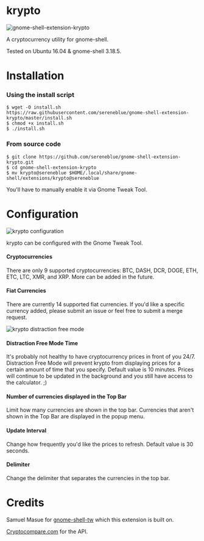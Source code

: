 # krypto

![gnome-shell-extension-krypto](https://raw.githubusercontent.com/sereneblue/gnome-shell-extension-krypto/master/screenshot.png?raw=true)

A cryptocurrency utility for gnome-shell.

Tested on Ubuntu 16.04 & gnome-shell 3.18.5.

# Installation

### Using the install script
```
$ wget -O install.sh https://raw.githubusercontent.com/sereneblue/gnome-shell-extension-krypto/master/install.sh
$ chmod +x install.sh
$ ./install.sh
```

### From source code
```
$ git clone https://github.com/sereneblue/gnome-shell-extension-krypto.git
$ cd gnome-shell-extension-krypto
$ mv krypto@sereneblue $HOME/.local/share/gnome-shell/extensions/krypto@sereneblue
```

You'll have to manually enable it via Gnome Tweak Tool.

# Configuration

![krypto configuration](https://raw.githubusercontent.com/sereneblue/gnome-shell-extension-krypto/master/configuration.png?raw=true)

krypto can be configured with the Gnome Tweak Tool.

#### Cryptocurrencies
There are only 9 supported cryptocurrencies: BTC, DASH, DCR, DOGE, ETH, ETC, LTC, XMR, and XRP. More can be added in the future.

#### Fiat Currencies
There are currently 14 supported fiat currencies. If you'd like a specific currency added, please submit an issue or feel free to submit a merge request.

![krypto distraction free mode](https://raw.githubusercontent.com/sereneblue/gnome-shell-extension-krypto/master/distraction_free_mode.png?raw=true)

#### Distraction Free Mode Time
It's probably not healthy to have cryptocurrency prices in front of you 24/7. Distraction Free Mode will prevent krypto from displaying prices for a certain amount of time that you specify. Default value is 10 minutes. Prices will continue to be updated in the background and you still have access to the calculator. ;)

#### Number of currencies displayed in the Top Bar
Limit how many currencies are shown in the top bar. Currencies that aren't shown in the Top Bar are displayed in the popup menu.

#### Update Interval
Change how frequently you'd like the prices to refresh. Default value is 30 seconds.

#### Delimiter
Change the delimiter that separates the currencies in the top bar.

# Credits

Samuel Masue for [gnome-shell-tw](https://github.com/smasue/gnome-shell-tw) which this extension is built on.

[Cryptocompare.com](https://www.cryptocompare.com/api/) for the API.
